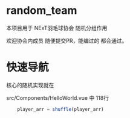 # random_team

本项目用于 NExT羽毛球协会 随机分组作用

欢迎协会内成员 随便提交PR，能编过的 都会通过。

# 快速导航

核心的随机实现就在

src/Components/HelloWorld.vue 中
118行
```javascript
    player_arr = shuffle(player_arr)
```
